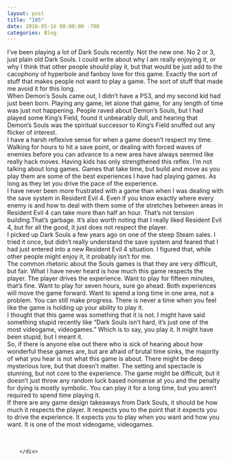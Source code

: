```yaml
---
layout: post
title: "185﻿"
date: 2016-05-16 00:00:00 -700
categories: Blog
---
```


<div class="blog-content">
				<div class="paragraph" style="text-align:left;"><span><span>I&rsquo;ve been playing a lot of Dark Souls recently. Not the new one. No 2 or 3, just plain old Dark Souls. I could write about why I am really enjoying it, or why I think that other people should play it, but that would be just add to the cacophony of hyperbole and fanboy love for this game. Exactly the sort of stuff that makes people not want to play a game. The sort of stuff that made me avoid it for this long. </span></span><br><span></span><span><span>When Demon&rsquo;s Souls came out, I didn&rsquo;t have a PS3, and my second kid had just been born. Playing any game, let alone that game, for any length of time was just not happening. People raved about Demon&rsquo;s Souls, but I had played some King&rsquo;s Field, found it unbearably dull, and hearing that Demon&rsquo;s Souls was the spiritual successor to King&rsquo;s Field snuffed out any flicker of interest.</span></span><br><span></span><span><span>I have a harsh reflexive sense for when a game doesn&rsquo;t respect my time. Walking for hours to hit a save point, or dealing with forced waves of enemies before you can advance to a new area have always seemed like really hack moves. Having kids has only strengthened this reflex. I&rsquo;m not talking about long games. Games that take time, but build and move as you play them are some of the best experiences I have had playing games. As long as they let you drive the pace of the experience.</span></span><br><span></span><span><span>I have never been more frustrated with a game than when I was dealing with the save system in Resident Evil 4. Even if you know exactly where every enemy is and how to deal with them some of the stretches between areas in Resident Evil 4 can take more than half an hour. That&rsquo;s not tension building.That&rsquo;s garbage. It&rsquo;s also worth noting that I really liked Resident Evil 4, but for all the good, it just does not respect the player. </span></span><br><span></span><span><span>I picked up Dark Souls a few years ago on one of the steep Steam sales. I tried it once, but didn&rsquo;t really understand the save system and feared that I had just entered into a new Resident Evil 4 situation. I figured that, while other people might enjoy it, it probably isn&rsquo;t for me.</span></span><br><span></span><span><span>The common rhetoric about the Souls games is that they are very difficult, but fair. What I have never heard is how much this game respects the player. The player drives the experience. Want to play for fifteen minutes, that&rsquo;s fine. Want to play for seven hours, sure go ahead. Both experiences will move the game forward. Want to spend a long time in one area, not a problem. You can still make progress. There is never a time when you feel like the game is holding up your ability to play it.</span></span><br><span></span><span><span>I thought that this game was something that it is not. I might have said something stupid recently like &ldquo;Dark Souls isn&rsquo;t hard, it&rsquo;s just one of the most videogame, videogames.&rdquo; Which is to say, you play it. It might have been stupid, but I meant it.</span></span><br><span></span><span><span>So, if there is anyone else out there who is sick of hearing about how wonderful these games are, but are afraid of brutal time sinks, the majority of what you hear is not what this game is about. There might be deep mysterious lore, but that doesn&rsquo;t matter. The setting and spectacle is stunning, but not core to the experience. The game might be difficult, but it doesn&rsquo;t just throw any random luck based nonsense at you and the penalty for dying is mostly symbolic. You can play it for a long time, but you aren&rsquo;t required to spend time playing it. </span></span><br><span></span><span><span>If there are any game design takeaways from Dark Souls, it should be how much it respects the player. It respects you to the point that it expects you to drive the experience. It expects you to play when you want and how you want. It is one of the most videogame, videogames.</span></span><br><span></span><br>&#8203;</div>

		</div>
        
